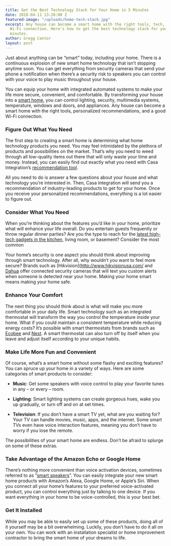 ```yaml
---
title: Get the Best Technology Stack for Your Home in 5 Minutes
date: 2018-04-11 13:28:00 Z
featured-image: "/uploads/home-tech-stack.jpg"
excerpt: Any house can become a smart home with the right tools, tech, and a good
  Wi-Fi connection. Here's how to get the best technology stack for your home in 5
  minutes.
author: Gregg Cantor
layout: post
---
```


Just about anything can be “smart” today, including your home. There is a continuous explosion of new smart home technology that isn’t stopping anytime soon. You can get everything from security cameras that send your phone a notification when there’s a security risk to speakers you can control with your voice to play music throughout your house. 

You can equip your home with integrated automated systems to make your life more secure, convenient, and comfortable. By transforming your house into a [smart home](https://www.smarthome.com/), you can control lighting, security, multimedia systems, temperature, windows and doors, and appliances. Any house can become a smart home with the right tools, personalized recommendations, and a good Wi-Fi connection. 

### Figure Out What You Need

The first step to creating a smart home is determining what home technology products you need. You may feel intimidated by the plethora of products and possibilities on the market. That’s why you need to weed through all low-quality items out there that will only waste your time and money. Instead, you can easily find out exactly what you need with Casa Integration’s [recommendation tool](https://casaintegration.com/).

All you need to do is answer a few questions about your house and what technology you’re interested in. Then, Casa Integration will send you a recommendation of industry-leading products to get for your home. Once you receive your personalized recommendations, everything is a lot easier to figure out. 

### Consider What You Need

When you’re thinking about the features you’d like in your home, prioritize what will enhance your life overall. Do you entertain guests frequently or throw regular dinner parties? Are you the type to reach for the [latest high-tech gadgets in the kitchen](https://murraylampert.com/6-high-tech-gadgets-for-your-next-kitchen-remodel/), living room, or basement? Consider the most common 

Your home’s security is one aspect you should think about improving through smart technology. After all, why wouldn’t you want to feel more secure? Brands such as [Hikvision](http://www.hikvisionusa.com/ and [Dahua](http://www.dahuasecurity.com/?us) offer connected security cameras that will text you custom alerts when someone is detected near your home. Making your home smart means making your home safe. 

### Enhance Your Comfort

The next thing you should think about is what will make you more comfortable in your daily life. Smart technology such as an integrated thermostat will transform the way you control the temperature inside your home. What if you could maintain a consistent temperature while reducing energy costs? It’s possible with smart thermostats from brands such as [Ecobee](https://www.ecobee.com/) and [Nest](https://nest.com/). A smart thermostat can also turn off by itself when you leave and adjust itself according to your unique habits. 

### Make Life More Fun and Convenient

Of course, what’s a smart home without some flashy and exciting features? You can spruce up your home in a variety of ways. Here are some categories of smart products to consider:

- **Music**: Get some speakers with voice control to play your favorite tunes in any – or every – room.

- **Lighting**: Smart lighting systems can create gorgeous hues, wake you up gradually, or turn off and on at set times.

- **Television**: If you don’t have a smart TV yet, what are you waiting for? Your TV can handle movies, music, apps, and the internet. Some smart TVs even have voice interaction features, meaning you don’t have to worry if you lose the remote.

The possibilities of your smart home are endless. Don’t be afraid to splurge on some of these extras.

### Take Advantage of the Amazon Echo or Google Home

There’s nothing more convenient than voice activation devices, sometimes referred to as “[smart speakers](http://www.businessinsider.com/best-smart-speaker-amazon-echo)”. You can easily integrate your new smart home products with Amazon’s Alexa, Google Home, or Apple’s Siri. When you connect all your home’s features to your preferred voice-activated product, you can control everything just by talking to one device. If you want everything in your home to be voice-controlled, this is your best bet. 

### Get It Installed

While you may be able to easily set up some of these products, doing all of it yourself may be a bit overwhelming. Luckily, you don’t have to do it all on your own. You can work with an installation specialist or home improvement contractor to bring the smart home of your dreams to life. 